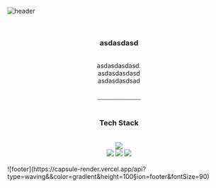 ![header](https://capsule-render.vercel.app/api?type=waving&&color=gradient&height=100&section=header&fontSize=90)
<div align = "center">
  <br/>
  <h3>asdasdasd</h3><br/>
  asdasdasdasd.<br/>
  asdasdasdasd<br/>
  asdasdasdsad<br/>
  <br/>
  ﹏﹏﹏﹏﹏﹏﹏
  <br/>
  <br/>
  <h3> Tech Stack </h3>
  <br/>
  <img src="https://img.shields.io/badge/Git-F05032?style=flat-square&logo=Git&logoColor=white"/><br/>
  <img src="https://img.shields.io/badge/C-A8B9CC?style=flat-square&logo=C&logoColor=white"/>
  <img src="https://img.shields.io/badge/C++-A8B9CC?style=flat-square&logo=C++&logoColor=white"/>
  <img src="https://img.shields.io/badge/.net-A8B9CC?style=flat-square&logo=.net&logoColor=white"/>
</div>
<br/>
![footer](https://capsule-render.vercel.app/api?type=waving&&color=gradient&height=100&section=footer&fontSize=90)




